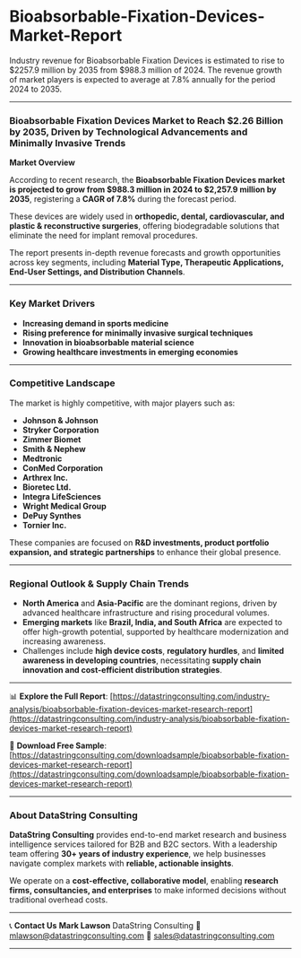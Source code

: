 # Bioabsorbable-Fixation-Devices-Market-Report

Industry revenue for Bioabsorbable Fixation Devices is estimated to rise to $2257.9 million by 2035 from $988.3 million of 2024. The revenue growth of market players is expected to average at 7.8% annually for the period 2024 to 2035.


---

### **Bioabsorbable Fixation Devices Market to Reach \$2.26 Billion by 2035, Driven by Technological Advancements and Minimally Invasive Trends**

**Market Overview**

According to recent research, the **Bioabsorbable Fixation Devices market is projected to grow from \$988.3 million in 2024 to \$2,257.9 million by 2035**, registering a **CAGR of 7.8%** during the forecast period.

These devices are widely used in **orthopedic, dental, cardiovascular, and plastic & reconstructive surgeries**, offering biodegradable solutions that eliminate the need for implant removal procedures.

The report presents in-depth revenue forecasts and growth opportunities across key segments, including **Material Type, Therapeutic Applications, End-User Settings, and Distribution Channels**.

---

### **Key Market Drivers**

* **Increasing demand in sports medicine**
* **Rising preference for minimally invasive surgical techniques**
* **Innovation in bioabsorbable material science**
* **Growing healthcare investments in emerging economies**

---

### **Competitive Landscape**

The market is highly competitive, with major players such as:

* **Johnson & Johnson**
* **Stryker Corporation**
* **Zimmer Biomet**
* **Smith & Nephew**
* **Medtronic**
* **ConMed Corporation**
* **Arthrex Inc.**
* **Bioretec Ltd.**
* **Integra LifeSciences**
* **Wright Medical Group**
* **DePuy Synthes**
* **Tornier Inc.**

These companies are focused on **R\&D investments, product portfolio expansion, and strategic partnerships** to enhance their global presence.

---

### **Regional Outlook & Supply Chain Trends**

* **North America** and **Asia-Pacific** are the dominant regions, driven by advanced healthcare infrastructure and rising procedural volumes.
* **Emerging markets** like **Brazil, India, and South Africa** are expected to offer high-growth potential, supported by healthcare modernization and increasing awareness.
* Challenges include **high device costs**, **regulatory hurdles**, and **limited awareness in developing countries**, necessitating **supply chain innovation and cost-efficient distribution strategies**.

---

📊 **Explore the Full Report**:
[https://datastringconsulting.com/industry-analysis/bioabsorbable-fixation-devices-market-research-report](https://datastringconsulting.com/industry-analysis/bioabsorbable-fixation-devices-market-research-report)

📩 **Download Free Sample**:
[https://datastringconsulting.com/downloadsample/bioabsorbable-fixation-devices-market-research-report](https://datastringconsulting.com/downloadsample/bioabsorbable-fixation-devices-market-research-report)

---

### **About DataString Consulting**

**DataString Consulting** provides end-to-end market research and business intelligence services tailored for B2B and B2C sectors. With a leadership team offering **30+ years of industry experience**, we help businesses navigate complex markets with **reliable, actionable insights**.

We operate on a **cost-effective, collaborative model**, enabling **research firms, consultancies, and enterprises** to make informed decisions without traditional overhead costs.

---

📞 **Contact Us**
**Mark Lawson**
DataString Consulting
📧 [mlawson@datastringconsulting.com](mailto:mlawson@datastringconsulting.com)
📧 [sales@datastringconsulting.com](mailto:sales@datastringconsulting.com)

---



